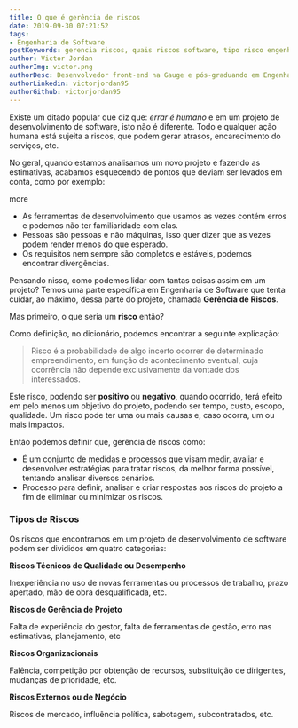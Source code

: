 ```yaml
---
title: O que é gerência de riscos
date: 2019-09-30 07:21:52
tags:
- Engenharia de Software
postKeywords: gerencia riscos, quais riscos software, tipo risco engenharia software, engenharia de software, SW risk
author: Victor Jordan
authorImg: victor.png
authorDesc: Desenvolvedor front-end na Gauge e pós-graduando em Engenharia de Software pela PUC-MG e formado em Banco de Dados pela Fatec, apaixonado por usabilidade, performance e UX!
authorLinkedin: victorjordan95
authorGithub: victorjordan95
---
```


Existe um ditado popular que diz que: *errar é humano* e em um projeto de desenvolvimento de software, isto não é diferente. Todo e qualquer ação humana está sujeita a riscos, que podem gerar atrasos, encarecimento do serviços, etc.

No geral, quando estamos analisamos um novo projeto e fazendo as estimativas, acabamos esquecendo de pontos que deviam ser levados em conta, como por exemplo:

more

* As ferramentas de desenvolvimento que usamos as vezes contém erros e podemos não ter familiaridade com elas.
* Pessoas são pessoas e não máquinas, isso quer dizer que as vezes podem render menos do que esperado.
* Os requisitos nem sempre são completos e estáveis, podemos encontrar divergências.


Pensando nisso, como podemos lidar com tantas coisas assim em um projeto?
Temos uma parte específica em Engenharia de Software que tenta cuidar, ao máximo, dessa parte do projeto, chamada **Gerência de Riscos**.

Mas primeiro, o que seria um **risco** então?

Como definição, no dicionário, podemos encontrar a seguinte explicação: 

> Risco é a probabilidade de algo incerto ocorrer de determinado empreendimento, em função de acontecimento eventual, cuja ocorrência não depende exclusivamente da vontade dos interessados. 

Este risco, podendo ser **positivo** ou **negativo**, quando ocorrido, terá efeito em pelo menos um objetivo do projeto, podendo ser tempo, custo, escopo, qualidade.
Um risco pode ter uma ou mais causas e, caso ocorra, um ou mais impactos.

Então podemos definir que, gerência de riscos como:

* É um conjunto de medidas e processos que visam medir, avaliar e desenvolver estratégias para tratar riscos, da melhor forma possível, tentando analisar diversos cenários.
* Processo para definir, analisar e criar respostas aos riscos do projeto a fim de eliminar ou minimizar os riscos.


### Tipos de Riscos

Os riscos que encontramos em um projeto de desenvolvimento de software podem ser divididos em quatro categorias:

**Riscos Técnicos de Qualidade ou Desempenho**

Inexperiência no uso de novas ferramentas ou processos de trabalho, prazo apertado, mão de obra desqualificada, etc.
 
**Riscos de Gerência de Projeto** 

Falta de experiência do gestor, falta de ferramentas de gestão, erro nas estimativas, planejamento, etc 
 
**Riscos Organizacionais**

Falência, competição por obtenção de recursos, substituição de dirigentes, mudanças de prioridade, etc. 

**Riscos Externos ou de Negócio** 

Riscos de mercado, influência política, sabotagem, subcontratados, etc. 

